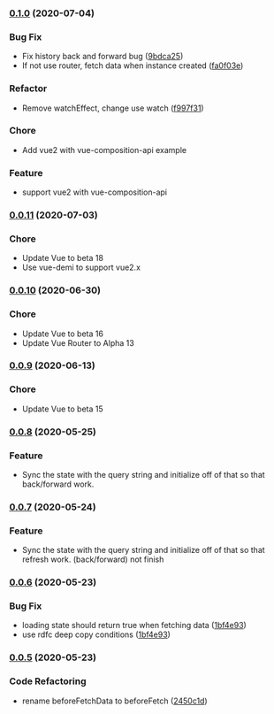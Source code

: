 ### [0.1.0](https://github.com/runkids/vue-condition-watcher/releases/tag/0.0.10) (2020-07-04)

### Bug Fix
  * Fix history back and forward bug ([9bdca25](https://github.com/runkids/vue-condition-watcher/commit/f997f3117e8ff848905f547f5c063e3319c3ae6f))
  * If not use router, fetch data when instance created ([fa0f03e](https://github.com/runkids/vue-condition-watcher/commit/0f7dababcf1dd3255e216e758230012deb50907d))
### Refactor
  * Remove watchEffect, change use watch ([f997f31](https://github.com/runkids/vue-condition-watcher/commit/fa0f03e51340e0d10de97bdc400edf115728cbc6))
### Chore
  * Add vue2 with vue-composition-api example
### Feature
  * support vue2 with vue-composition-api

### [0.0.11](https://github.com/runkids/vue-condition-watcher/releases/tag/0.0.10) (2020-07-03)

### Chore
  * Update Vue to beta 18
  * Use vue-demi to support vue2.x

### [0.0.10](https://github.com/runkids/vue-condition-watcher/releases/tag/0.0.10) (2020-06-30)

### Chore
  * Update Vue to beta 16
  * Update Vue Router to Alpha 13

### [0.0.9](https://github.com/runkids/vue-condition-watcher/releases/tag/0.0.9) (2020-06-13)

### Chore
  * Update Vue to beta 15

### [0.0.8](https://github.com/runkids/vue-condition-watcher/releases/tag/0.0.8) (2020-05-25)

### Feature
  * Sync the state with the query string and initialize off of that so that back/forward work.

### [0.0.7](https://github.com/runkids/vue-condition-watcher/releases/tag/0.0.7) (2020-05-24)

### Feature
  * Sync the state with the query string and initialize off of that so that refresh work.
(back/forward) not finish

### [0.0.6](https://github.com/runkids/vue-condition-watcher/releases/tag/0.0.6) (2020-05-23)

### Bug Fix
  * loading state should return true when fetching data ([1bf4e93](https://github.com/runkids/vue-condition-watcher/commit/1bf4e93b4ca6450bd4d4db1c389323260ec2b6ea))
  * use rdfc deep copy conditions ([1bf4e93](https://github.com/runkids/vue-condition-watcher/commit/1bf4e93b4ca6450bd4d4db1c389323260ec2b6ea))

### [0.0.5](https://github.com/runkids/vue-condition-watcher/releases/tag/0.0.5) (2020-05-23)

### Code Refactoring
  * rename beforeFetchData to beforeFetch ([2450c1d](https://github.com/runkids/vue-condition-watcher/commit/2450c1d0a7faacb9e2408e5aebf4b277eefdaa20))
